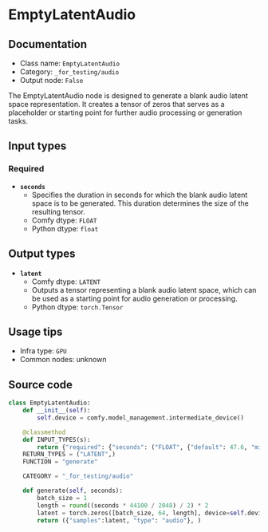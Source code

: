 # EmptyLatentAudio
## Documentation
- Class name: `EmptyLatentAudio`
- Category: `_for_testing/audio`
- Output node: `False`

The EmptyLatentAudio node is designed to generate a blank audio latent space representation. It creates a tensor of zeros that serves as a placeholder or starting point for further audio processing or generation tasks.
## Input types
### Required
- **`seconds`**
    - Specifies the duration in seconds for which the blank audio latent space is to be generated. This duration determines the size of the resulting tensor.
    - Comfy dtype: `FLOAT`
    - Python dtype: `float`
## Output types
- **`latent`**
    - Comfy dtype: `LATENT`
    - Outputs a tensor representing a blank audio latent space, which can be used as a starting point for audio generation or processing.
    - Python dtype: `torch.Tensor`
## Usage tips
- Infra type: `GPU`
- Common nodes: unknown


## Source code
```python
class EmptyLatentAudio:
    def __init__(self):
        self.device = comfy.model_management.intermediate_device()

    @classmethod
    def INPUT_TYPES(s):
        return {"required": {"seconds": ("FLOAT", {"default": 47.6, "min": 1.0, "max": 1000.0, "step": 0.1})}}
    RETURN_TYPES = ("LATENT",)
    FUNCTION = "generate"

    CATEGORY = "_for_testing/audio"

    def generate(self, seconds):
        batch_size = 1
        length = round((seconds * 44100 / 2048) / 2) * 2
        latent = torch.zeros([batch_size, 64, length], device=self.device)
        return ({"samples":latent, "type": "audio"}, )

```
